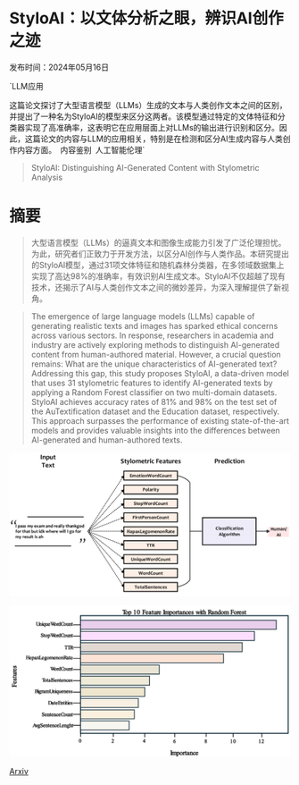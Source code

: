 # StyloAI：以文体分析之眼，辨识AI创作之迹

发布时间：2024年05月16日

`LLM应用

这篇论文探讨了大型语言模型（LLMs）生成的文本与人类创作文本之间的区别，并提出了一种名为StyloAI的模型来区分这两者。该模型通过特定的文体特征和分类器实现了高准确率，这表明它在应用层面上对LLMs的输出进行识别和区分。因此，这篇论文的内容与LLM的应用相关，特别是在检测和区分AI生成内容与人类创作内容方面。` `内容鉴别` `人工智能伦理`

> StyloAI: Distinguishing AI-Generated Content with Stylometric Analysis

# 摘要

> 大型语言模型（LLMs）的逼真文本和图像生成能力引发了广泛伦理担忧。为此，研究者们正致力于开发方法，以区分AI创作与人类作品。本研究提出的StyloAI模型，通过31项文体特征和随机森林分类器，在多领域数据集上实现了高达98%的准确率，有效识别AI生成文本。StyloAI不仅超越了现有技术，还揭示了AI与人类创作文本之间的微妙差异，为深入理解提供了新视角。

> The emergence of large language models (LLMs) capable of generating realistic texts and images has sparked ethical concerns across various sectors. In response, researchers in academia and industry are actively exploring methods to distinguish AI-generated content from human-authored material. However, a crucial question remains: What are the unique characteristics of AI-generated text? Addressing this gap, this study proposes StyloAI, a data-driven model that uses 31 stylometric features to identify AI-generated texts by applying a Random Forest classifier on two multi-domain datasets. StyloAI achieves accuracy rates of 81% and 98% on the test set of the AuTextification dataset and the Education dataset, respectively. This approach surpasses the performance of existing state-of-the-art models and provides valuable insights into the differences between AI-generated and human-authored texts.

![StyloAI：以文体分析之眼，辨识AI创作之迹](../../../paper_images/2405.10129/x1.png)

![StyloAI：以文体分析之眼，辨识AI创作之迹](../../../paper_images/2405.10129/x2.png)

[Arxiv](https://arxiv.org/abs/2405.10129)